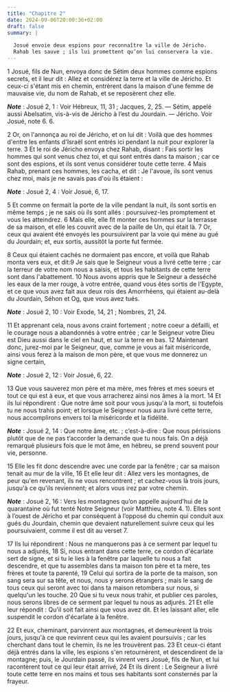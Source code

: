 ```yaml
---
title: "Chapitre 2"
date: 2024-09-06T20:00:36+02:00
draft: false
summary: |
  
  Josué envoie deux espions pour reconnaître la ville de Jéricho.
  Rahab les sauve ; ils lui promettent qu’on lui conservera la vie.
---
```



1 Josué, fils de Nun, envoya donc de Sétim deux hommes comme espions secrets, et il leur dit : Allez et considérez la terre et la ville de Jéricho. Et ceux-ci s'étant mis en chemin, entrèrent dans la maison d'une femme de mauvaise vie, du nom de Rahab, et se reposèrent chez elle.

***Note*** :  Josué 2, 1 : Voir Hébreux, 11, 31 ; Jacques, 2, 25. ― Sétim, appelé aussi Abelsatim, vis-à-vis de Jéricho à l’est du Jourdain. ― Jéricho. Voir Josué, note 6. 6.

2 Or, on l'annonça au roi de Jéricho, et on lui dit : Voilà que des hommes d'entre les enfants d'Israël sont entrés ici pendant la nuit pour explorer la terre. 3 Et le roi de Jéricho envoya chez Rahab, disant : Fais sortir les hommes qui sont venus chez toi, et qui sont entrés dans ta maison ; car ce sont des espions, et ils sont venus considérer toute cette terre. 4 Mais Rahab, prenant ces hommes, les cacha, et dit : Je l'avoue, ils sont venus chez moi, mais je ne savais pas d'où ils étaient :

***Note*** :  Josué 2, 4 : Voir Josué, 6, 17.

5 Et comme on fermait la porte de la ville pendant la nuit, ils sont sortis en même temps ; je ne sais où ils sont allés : poursuivez-les promptement et vous les atteindrez. 6 Mais elle, elle fit monter ces hommes sur la terrasse de sa maison, et elle les couvrit avec de la paille de Un, qui était là. 7 Or, ceux qui avaient été envoyés les poursuivirent par la voie qui mène au gué du Jourdain; et, eux sortis, aussitôt la porte fut fermée.


8 Ceux qui étaient cachés ne dormaient pas encore, et voilà que Rahab monta vers eux, et dit:9 Je sais que le Seigneur vous a livré cette terre ; car la terreur de votre nom nous a saisis, et tous les habitants de cette terre sont dans l'abattement. 10 Nous avons appris que le Seigneur a desséché les eaux de la mer rouge, à votre entrée, quand vous êtes sortis de l'Egypte, et ce que vous avez fait aux deux rois des Amorrhéens, qui étaient au-delà du Jourdain, Séhon et Og, que vous avez tués.

***Note*** :  Josué 2, 10 : Voir Exode, 14, 21 ; Nombres, 21, 24.

11 Et apprenant cela, nous avons craint fortement ; notre coeur a défailli, et le courage nous a abandonnés à votre entrée ; car le Seigneur votre Dieu est Dieu aussi dans le ciel en haut, et sur la terre en bas. 12 Maintenant donc, jurez-moi par le Seigneur, que, comme je vous ai fait miséricorde, ainsi vous ferez à la maison de mon père, et que vous me donnerez un signe certain,

***Note*** :  Josué 2, 12 : Voir Josué, 6, 22.

13 Que vous sauverez mon père et ma mère, mes frères et mes soeurs et tout ce qui est à eux, et que vous arracherez ainsi nos âmes à la mort. 14 Et ils lui répondirent : Que notre âme soit pour vous jusqu'à la mort, si toutefois tu ne nous trahis point; et lorsque le Seigneur nous aura livré cette terre, nous accomplirons envers toi la miséricorde et la fidélité.

***Note*** :  Josué 2, 14 : Que notre âme, etc. ; c’est-à-dire : Que nous périssions plutôt que de ne pas t’accorder la demande que tu nous fais. On a déjà remarqué plusieurs fois que le mot âme, en hébreu, se prend souvent pour vie, personne.


15 Elle les fit donc descendre avec une corde par la fenêtre ; car sa maison tenait au mur de la ville, 16 Et elle leur dit : Allez vers les montagnes, de peur qu'en revenant, ils ne vous rencontrent ; et cachez-vous là trois jours, jusqu'à ce qu'ils reviennent; et alors vous irez par votre chemin.

***Note*** :  Josué 2, 16 : Vers les montagnes qu’on appelle aujourd’hui de la quarantaine où fut tenté Notre Seigneur (voir Matthieu, note 4. 1). Elles sont à l’ouest de Jéricho et par conséquent à l’opposé du chemin qui conduit aux gués du Jourdain, chemin que devaient naturellement suivre ceux qui les poursuivaient, comme il est dit au verset 7.


17 Ils lui répondirent : Nous ne manquerons pas à ce serment par lequel tu nous a adjurés, 18 Si, nous entrant dans cette terre, ce cordon d'écarlate sert de signe, et si tu le lies à la fenêtre par laquelle tu nous a fait descendre, et que tu assembles dans ta maison ton père et ta mère, tes frères et toute ta parenté, 19 Celui qui sortira de la porte de ta maison, son sang sera sur sa tête, et nous, nous y serons étrangers ; mais le sang de tous ceux qui seront avec toi dans ta maison retombera sur nous, si quelqu'un les touche. 20 Que si tu veux nous trahir, et publier ces paroles, nous serons libres de ce serment par lequel tu nous as adjurés. 21 Et elle leur répondit : Qu'il soit fait ainsi que vous avez dit. Et les laissant aller, elle suspendit le cordon d'écarlate à la fenêtre.


22 Et eux, cheminant, parvinrent aux montagnes, et demeurèrent là trois jours, jusqu'à ce que revinrent ceux qui les avaient poursuivis ; car les cherchant dans tout le chemin, ils ne les trouvèrent pas. 23 Et ceux-ci étant déjà entrés dans la ville, les espions s'en retournèrent, et descendirent de la montagne; puis, le Jourdain passé, ils vinrent vers Josué, fils de Nun, et lui racontèrent tout ce qui leur était arrivé, 24 Et ils dirent : Le Seigneur a livré toute cette terre en nos mains et tous ses habitants sont consternés par la frayeur.

